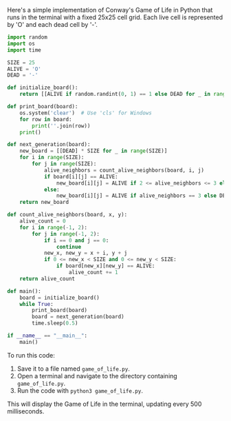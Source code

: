 Here's a simple implementation of Conway's Game of Life in Python that runs in the terminal with a fixed 25x25 cell grid. Each live cell is represented by 'O' and each dead cell by '-'.

```python
import random
import os
import time

SIZE = 25
ALIVE = 'O'
DEAD = '-'

def initialize_board():
    return [[ALIVE if random.randint(0, 1) == 1 else DEAD for _ in range(SIZE)] for _ in range(SIZE)]

def print_board(board):
    os.system('clear')  # Use 'cls' for Windows
    for row in board:
        print(''.join(row))
    print()

def next_generation(board):
    new_board = [[DEAD] * SIZE for _ in range(SIZE)]
    for i in range(SIZE):
        for j in range(SIZE):
            alive_neighbors = count_alive_neighbors(board, i, j)
            if board[i][j] == ALIVE:
                new_board[i][j] = ALIVE if 2 <= alive_neighbors <= 3 else DEAD
            else:
                new_board[i][j] = ALIVE if alive_neighbors == 3 else DEAD
    return new_board

def count_alive_neighbors(board, x, y):
    alive_count = 0
    for i in range(-1, 2):
        for j in range(-1, 2):
            if i == 0 and j == 0:
                continue
            new_x, new_y = x + i, y + j
            if 0 <= new_x < SIZE and 0 <= new_y < SIZE:
                if board[new_x][new_y] == ALIVE:
                    alive_count += 1
    return alive_count

def main():
    board = initialize_board()
    while True:
        print_board(board)
        board = next_generation(board)
        time.sleep(0.5)

if __name__ == "__main__":
    main()
```

To run this code:

1. Save it to a file named `game_of_life.py`.
2. Open a terminal and navigate to the directory containing `game_of_life.py`.
3. Run the code with `python3 game_of_life.py`.

This will display the Game of Life in the terminal, updating every 500 milliseconds.